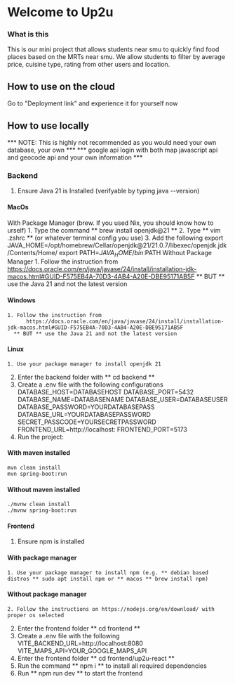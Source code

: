 # Welcome to Up2u 
### What is this 
This is our mini project that allows students near smu to quickly find food places
based on the MRTs near smu. We allow students to filter by average price, cuisine type, 
rating from other users and location. 

## How to use on the cloud 
Go to "Deployment link" and experience it for yourself now

## How to use locally

*** NOTE: This is highly not recommended as you would need your own database, your own ***
***       google api login with both map javascript api and geocode api and your own information ***

### Backend 
  1. Ensure Java 21 is Installed (verifyable by typing java --version)
  ####    MacOs 
  With Package Manager (brew. If you used Nix, you should know how to urself)
    1. Type the command ** brew install openjdk@21 **
    2. Type ** vim .zshrc ** (or whatever terminal config you use)
    3. Add the following 
        export JAVA_HOME=/opt/homebrew/Cellar/openjdk@21/21.0.7/libexec/openjdk.jdk/Contents/Home/
        export PATH=$JAVA_HOME/bin:$PATH
  Without Package Manager
    1. Follow the instruction from 
          https://docs.oracle.com/en/java/javase/24/install/installation-jdk-macos.html#GUID-F575EB4A-70D3-4AB4-A20E-DBE95171AB5F
      ** BUT ** use the Java 21 and not the latest version 
  ####    Windows 
    1. Follow the instruction from 
          https://docs.oracle.com/en/java/javase/24/install/installation-jdk-macos.html#GUID-F575EB4A-70D3-4AB4-A20E-DBE95171AB5F
      ** BUT ** use the Java 21 and not the latest version 
  ####    Linux 
    1. Use your package manager to install openjdk 21
  2. Enter the backend folder with ** cd backend **
  3. Create a .env file with the following configurations 
        DATABASE_HOST=DATABASEHOST
        DATABASE_PORT=5432
        DATABASE_NAME=DATABASENAME
        DATABASE_USER=DATABASEUSER
        DATABASE_PASSWORD=YOURDATABASEPASS
        DATABASE_URL=YOURDATABASEPASSWORD
        SECRET_PASSCODE=YOURSECRETPASSWORD
        FRONTEND_URL=http://localhost:
        FRONTEND_PORT=5173
  4. Run the project: 
  #### With maven installed
    mvn clean install
    mvn spring-boot:run   
  #### Without maven installed
    ./mvnw clean install 
    ./mvnw spring-boot:run 
#### Frontend
  1. Ensure npm is installed 
  #### With package manager 
    1. Use your package manager to install npm (e.g. ** debian based distros ** sudo apt install npm or ** macos ** brew install npm)
  #### Without package manager
    2. Follow the instructions on https://nodejs.org/en/download/ with proper os selected
  2. Enter the frontend folder ** cd frontend ** 
  3. Create a .env file with the following 
        VITE_BACKEND_URL=http://localhost:8080
        VITE_MAPS_API=YOUR_GOOGLE_MAPS_API
  4. Enter the frontend folder ** cd frontend/up2u-react ** 
  5. Run the command ** npm i ** to install all required dependencies 
  6. Run ** npm run dev ** to start the frontend 
